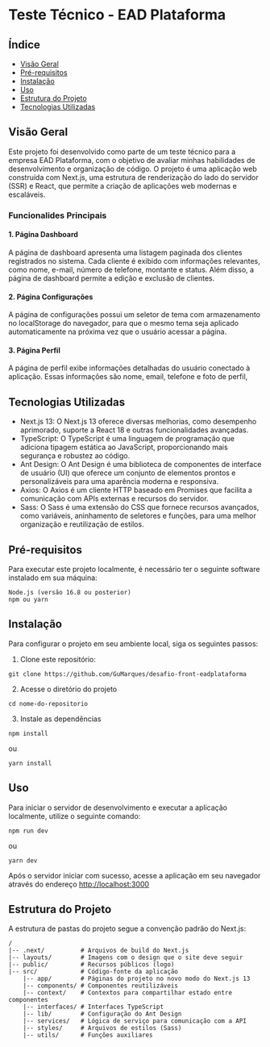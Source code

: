 # Teste Técnico - EAD Plataforma

## Índice

- [Visão Geral](#visão-geral)
- [Pré-requisitos](#pré-requisitos)
- [Instalação](#instalação)
- [Uso](#uso)
- [Estrutura do Projeto](#estrutura-do-projeto)
- [Tecnologias Utilizadas](#tecnologias-utilizadas)

## Visão Geral

Este projeto foi desenvolvido como parte de um teste técnico para a empresa EAD Plataforma, com o objetivo de avaliar minhas habilidades de desenvolvimento e organização de código. O projeto é uma aplicação web construída com Next.js, uma estrutura de renderização do lado do servidor (SSR) e React, que permite a criação de aplicações web modernas e escaláveis.

### Funcionalides Principais
#### 1. Página Dashboard

A página de dashboard apresenta uma listagem paginada dos clientes registrados no sistema. Cada cliente é exibido com informações relevantes, como nome, e-mail, número de telefone, montante e status. Além disso, a página de dashboard permite a edição e exclusão de clientes.

#### 2. Página Configurações
A página de configurações possui um seletor de tema com armazenamento no localStorage do navegador, para que o mesmo tema seja aplicado automaticamente na próxima vez que o usuário acessar a página.

#### 3. Página Perfil

A página de perfil exibe informações detalhadas do usuário conectado à aplicação. Essas informações são nome, email, telefone e foto de perfil,

## Tecnologias Utilizadas

- Next.js 13: O Next.js 13 oferece diversas melhorias, como desempenho aprimorado, suporte a React 18 e outras funcionalidades avançadas.
- TypeScript: O TypeScript é uma linguagem de programação que adiciona tipagem estática ao JavaScript, proporcionando mais segurança e robustez ao código.
- Ant Design: O Ant Design é uma biblioteca de componentes de interface de usuário (UI) que oferece um conjunto de elementos prontos e personalizáveis para uma aparência moderna e responsiva.
- Axios: O Axios é um cliente HTTP baseado em Promises que facilita a comunicação com APIs externas e recursos do servidor.
- Sass: O Sass é uma extensão do CSS que fornece recursos avançados, como variáveis, aninhamento de seletores e funções, para uma melhor organização e reutilização de estilos.

## Pré-requisitos

Para executar este projeto localmente, é necessário ter o seguinte software instalado em sua máquina:

    Node.js (versão 16.8 ou posterior)
    npm ou yarn

## Instalação

Para configurar o projeto em seu ambiente local, siga os seguintes passos:

1. Clone este repositório:

```
git clone https://github.com/GuMarques/desafio-front-eadplataforma
```

2. Acesse o diretório do projeto

```
cd nome-do-repositorio
```

3. Instale as dependências

```
npm install
```

ou

```
yarn install
```

## Uso

Para iniciar o servidor de desenvolvimento e executar a aplicação localmente, utilize o seguinte comando:

```
npm run dev
```

ou

```
yarn dev
```

Após o servidor iniciar com sucesso, acesse a aplicação em seu navegador através do endereço [http://localhost:3000](http://localhost:3000)

## Estrutura do Projeto

A estrutura de pastas do projeto segue a convenção padrão do Next.js:

```
/
|-- .next/          # Arquivos de build do Next.js
|-- layouts/        # Imagens com o design que o site deve seguir
|-- public/         # Recursos públicos (logo)
|-- src/            # Código-fonte da aplicação
    |-- app/        # Páginas do projeto no novo modo do Next.js 13
    |-- components/ # Componentes reutilizáveis
    |-- context/    # Contextos para compartilhar estado entre componentes
    |-- interfaces/ # Interfaces TypeScript
    |-- lib/        # Configuração do Ant Design
    |-- services/   # Lógica de serviço para comunicação com a API
    |-- styles/     # Arquivos de estilos (Sass)
    |-- utils/      # Funções auxiliares
```
